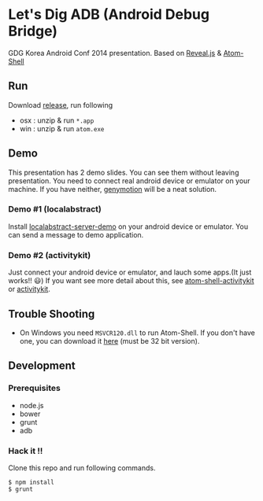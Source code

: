 # Let's Dig ADB (Android Debug Bridge)

GDG Korea Android Conf 2014 presentation.
Based on [Reveal.js](https://github.com/hakimel/reveal.js/) & [Atom-Shell](https://github.com/atom/atom-shell)

## Run

Download [release](https://github.com/chitacan/lets-dig-adb/releases), run following

* osx : unzip & run `*.app`
* win : unzip & run `atom.exe`

## Demo

This presentation has 2 demo slides. You can see them without leaving presentation. You need to connect real android device or emulator on your machine. If you have neither, [genymotion](http://www.genymotion.com/) will be a neat solution.

### Demo #1 (localabstract)

Install [localabstract-server-demo](https://github.com/chitacan/localabstract-server-demo) on your android device or emulator.
You can send a message to demo application.

### Demo #2 (activitykit)

Just connect your android device or emulator, and lauch some apps.(It just works!! :smiley:)
If you want see more detail about this, see [atom-shell-activitykit](https://github.com/chitacan/atom-shell-activitykit) or [activitykit](https://github.com/chitacan/activitykit).

## Trouble Shooting

* On Windows you need `MSVCR120.dll` to run Atom-Shell. If you don't have one, you can download it [here](http://www.microsoft.com/ko-KR/download/details.aspx?id=40784) (must be 32 bit version).

## Development

### Prerequisites

* node.js
* bower
* grunt
* adb

### Hack it !!

Clone this repo and run following commands.

```
$ npm install
$ grunt
```

